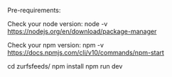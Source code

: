 Pre-requirements:

Check your node version:
node -v
https://nodejs.org/en/download/package-manager

Check your npm version:
npm -v
https://docs.npmjs.com/cli/v10/commands/npm-start

cd zurfsfeeds/
npm install
npm run dev
